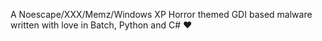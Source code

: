 A Noescape/XXX/Memz/Windows XP Horror themed GDI based malware written with love in Batch, Python and C# ❤️
